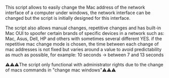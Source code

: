 This script allows to easily change the Mac address of the network interface of a computer under windows, the network interface can be changed but the script is initially designed for this interface.

The script also allows manual changes, repetitive changes and has built-in Mac OUI to spoofer certain brands of specific devices in a network such as: Mac, Asus, Dell, HP and others with sometimes several different YES. if the repetitive mac change mode is chosen, the time between each change of mac addresses is not fixed but varies around a value to avoid predictability as much as possible, for example: 10 seconds -> between 7 and 13 seconds

⚠️⚠️⚠️The script only functional with administrator rights due to the change of macs commands in "change mac windows"⚠️⚠️⚠️
